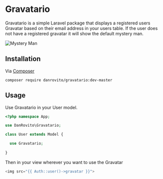 # Gravatario

Gravatario is a simple Laravel package that displays a registered users Gravatar based on their email address in your users table.  If the user does not have a registered gravatar it will show the default mystery man.

![Mystery Man](https://secure.gravatar.com/avatar/6e600a1f5823cf4a7f267b709dc530a5?d=mm)

## Installation

Via [Composer](https://getcomposer.org/)

`composer require danrovito/gravatario:dev-master`

## Usage

Use Gravatario in your User model.

```php
<?php namespace App;

use DanRovito\Gravatario;

class User extends Model {

  use Gravatario;
  
}
```

Then in your view wherever you want to use the Gravatar

```php
<img src="{{ Auth::user()->gravatar }}">
```
